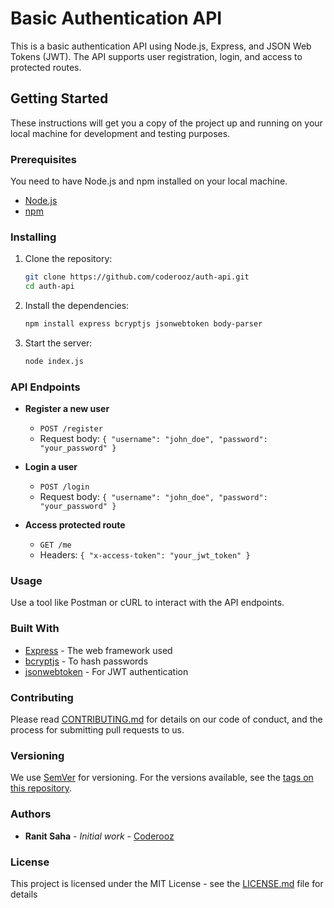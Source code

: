 # Basic Authentication API

This is a basic authentication API using Node.js, Express, and JSON Web Tokens (JWT). The API supports user registration, login, and access to protected routes.

## Getting Started

These instructions will get you a copy of the project up and running on your local machine for development and testing purposes.

### Prerequisites

You need to have Node.js and npm installed on your local machine.

- [Node.js](https://nodejs.org/)
- [npm](https://www.npmjs.com/)

### Installing

1. Clone the repository:
   ```bash
   git clone https://github.com/coderooz/auth-api.git
   cd auth-api
   ```

2. Install the dependencies:
   ```bash
   npm install express bcryptjs jsonwebtoken body-parser
   ```

3. Start the server:
   ```bash
   node index.js
   ```

### API Endpoints

- **Register a new user**
  - `POST /register`
  - Request body: `{ "username": "john_doe", "password": "your_password" }`

- **Login a user**
  - `POST /login`
  - Request body: `{ "username": "john_doe", "password": "your_password" }`

- **Access protected route**
  - `GET /me`
  - Headers: `{ "x-access-token": "your_jwt_token" }`

### Usage

Use a tool like Postman or cURL to interact with the API endpoints.

### Built With

- [Express](https://expressjs.com/) - The web framework used
- [bcryptjs](https://www.npmjs.com/package/bcryptjs) - To hash passwords
- [jsonwebtoken](https://www.npmjs.com/package/jsonwebtoken) - For JWT authentication

### Contributing

Please read [CONTRIBUTING.md](CONTRIBUTING.md) for details on our code of conduct, and the process for submitting pull requests to us.

### Versioning

We use [SemVer](http://semver.org/) for versioning. For the versions available, see the [tags on this repository](https://github.com/coderooz/auth-api/tags).

### Authors

- **Ranit Saha** - *Initial work* - [Coderooz](https://github.com/coderooz)

### License

This project is licensed under the MIT License - see the [LICENSE.md](LICENSE.md) file for details
